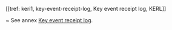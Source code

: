 [[tref: keri1, key-event-receipt-log, Key event receipt log, KERL]]

~ See annex [Key event receipt log](#key-event-receipt-log).
